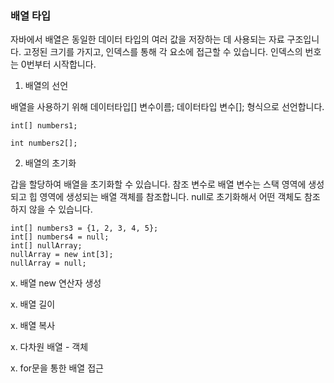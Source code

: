 ### 배열 타입

자바에서 배열은 동일한 데이터 타입의 여러 값을 저장하는 데 사용되는 자료 구조입니다. 고정된 크기를 가지고, 인덱스를 통해 각 요소에 접근할 수 있습니다. 인덱스의 번호는 0번부터 시작합니다.

1. 배열의 선언

배열을 사용하기 위해 데이터타입[] 변수이름; 데이터타입 변수[]; 형식으로 선언합니다.
```
int[] numbers1;
```
```
int numbers2[];
```

2. 배열의 초기화

갑을 할당하여 배열을 초기화할 수 있습니다. 참조 변수로 배열 변수는 스택 영역에 생성되고 힙 영역에 생성되는 배열 객체를 참조합니다. null로 초기화해서 어떤 객체도 참조하지 않을 수 있습니다.
```
int[] numbers3 = {1, 2, 3, 4, 5};
int[] numbers4 = null;
int[] nullArray;
nullArray = new int[3];
nullArray = null;
```

x. 배열 new 연산자 생성

x. 배열 길이

x. 배열 복사

x. 다차원 배열 - 객체

x. for문을 통한 배열 접근

